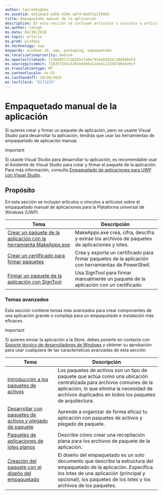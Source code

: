 ```yaml
---
author: laurenhughes
ms.assetid: ee51eae3-ed55-419e-ad74-6adf1e1fb8b9
title: Empaquetado manual de la aplicación
description: En esta sección se incluyen artículos o vínculos a artículos sobre el empaquetado manual de aplicaciones para la Plataforma universal de Windows (UWP).
ms.author: lahugh
ms.date: 04/30/2018
ms.topic: article
ms.prod: windows
ms.technology: uwp
keywords: windows 10, uwp, packaging, empaquetado
ms.localizationpriority: medium
ms.openlocfilehash: fcd6d937c7261b5cfa8af954eb5d2ec2869d8afd
ms.sourcegitcommit: 72835733ec429a5deb6a11da4112336746e5e9cf
ms.translationtype: MT
ms.contentlocale: es-ES
ms.lasthandoff: 10/20/2018
ms.locfileid: "5171223"
---
```

# <a name="manual-app-packaging"></a>Empaquetado manual de la aplicación

Si quieres crear y firmar un paquete de aplicación, pero no usaste Visual Studio para desarrollar tu aplicación, tendrás que usar las herramientas de empaquetado de aplicación manual.

> [!IMPORTANT] 
> Si usaste Visual Studio para desarrollar tu aplicación, es recomendable usar el Asistente de Visual Studio para crear y firmar el paquete de la aplicación. Para más información, consulta [Empaquetado de aplicaciones para UWP con Visual Studio](https://msdn.microsoft.com/windows/uwp/packaging/packaging-uwp-apps).

## <a name="purpose"></a>Propósito

En esta sección se incluyen artículos o vínculos a artículos sobre el empaquetado manual de aplicaciones para la Plataforma universal de Windows (UWP).

| Tema | Descripción |
|-------|-------------|
| [Crear un paquete de la aplicación con la herramienta MakeAppx.exe](create-app-package-with-makeappx-tool.md) | MakeAppx.exe crea, cifra, descifra y extrae los archivos de paquetes de aplicaciones y lotes. |
| [Crear un certificado para firmar paquetes](create-certificate-package-signing.md) | Crea y exporta un certificado para firmar paquetes de la aplicación con herramientas de PowerShell. |
| [Firmar un paquete de la aplicación con SignTool](sign-app-package-using-signtool.md) | Usa SignTool para firmar manualmente un paquete de la aplicación con un certificado. |

### <a name="advanced-topics"></a>Temas avanzados

Esta sección contiene temas más avanzados para crear componentes de una aplicación grande o compleja para un empaquetado e instalación más eficaces. 

> [!IMPORTANT]
> Si quieres enviar la aplicación a la Store, debes ponerte en contacto con [Soporte técnico de desarrolladores de Windows](https://developer.microsoft.com/windows/support) y obtener su aprobación para usar cualquiera de las características avanzadas de esta sección.


| Tema | Descripción |
|-------|-------------|
| [Introducción a los paquetes de activos](asset-packages.md) | Los paquetes de activos son un tipo de paquete que actúa como una ubicación centralizada para archivos comunes de la aplicación, lo que elimina la necesidad de archivos duplicados en todos los paquetes de arquitectura. |
| [Desarrollar con paquetes de activos y plegado de paquete](package-folding.md) | Aprende a organizar de forma eficaz tu aplicación con paquetes de activos y plegado de paquete. |
| [Paquetes de aplicaciones de lotes planos](flat-bundles.md) | Describe cómo crear una recopilación plana para los archivos de paquete de la aplicación. |
| [Creación del paquete con el diseño del empaquetado](packaging-layout.md) | El diseño del empaquetado es un solo documento que describe la estructura del empaquetado de la aplicación. Especifica los lotes de una aplicación (principal y opcional), los paquetes de los lotes y los archivos de los paquetes. |
